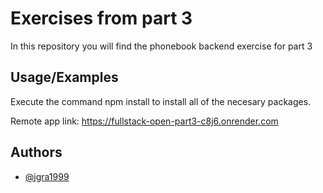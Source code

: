 # Exercises from part 3

In this repository you will find the phonebook backend exercise for part 3

## Usage/Examples

Execute the command npm install to install all of the necesary packages.

Remote app link: https://fullstack-open-part3-c8j6.onrender.com

## Authors

- [@jgra1999](https://www.github.com/jgra1999)
